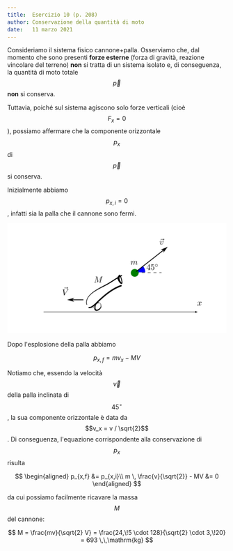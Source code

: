 ```yaml
---
title:  Esercizio 10 (p. 208)
author: Conservazione della quantità di moto
date:   11 marzo 2021
---
```


Consideriamo il sistema fisico cannone+palla. Osserviamo che, dal momento che sono presenti **forze esterne** (forza di gravità, reazione vincolare del terreno) **non** si tratta di un sistema isolato e, di conseguenza, la quantità di moto totale $$\vec{p}$$ **non** si conserva.

Tuttavia, poiché sul sistema agiscono solo forze verticali (cioè $$F_x = 0$$), possiamo affermare che la componente orizzontale $$p_x$$ di $$\vec{p}$$ si conserva.

Inizialmente abbiamo $$p_{x,i} = 0$$, infatti sia la palla che il cannone sono fermi.

![cannon-pic](../img/0510.svg)

Dopo l'esplosione della palla abbiamo

$$p_{x,f} = mv_x - MV$$
  
Notiamo che, essendo la velocità $$\vec{v}$$ della palla inclinata di $$45^\circ$$, la sua componente orizzontale è data da $$v_x = v / \sqrt{2}$$. Di conseguenza, l'equazione corrispondente alla conservazione di $$p_x$$ risulta

$$
\begin{aligned}
    p_{x,f} &= p_{x,i}\\
    m \, \frac{v}{\sqrt{2}} - MV &= 0
\end{aligned}
$$

da cui possiamo facilmente ricavare la massa $$M$$ del cannone:

$$
    M = \frac{mv}{\sqrt{2} V} = \frac{24,\!5 \cdot 128}{\sqrt{2} \cdot 3,\!20} = 693 \,\,\mathrm{kg}
$$

